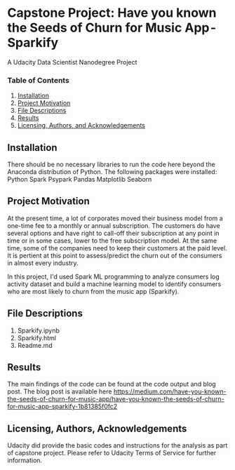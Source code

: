 # Capstone Project: Have you known the Seeds of Churn for Music App - Sparkify
A Udacity Data Scientist Nanodegree Project

### Table of Contents

1. [Installation](#installation)
2. [Project Motivation](#motivation)
3. [File Descriptions](#files)
4. [Results](#results)
5. [Licensing, Authors, and Acknowledgements](#licensing)


## Installation <a name="installation"></a>

There should be no necessary libraries to run the code here beyond the Anaconda distribution of Python.  The following packages were installed:
Python
Spark
Psypark
Pandas
Matplotlib
Seaborn


## Project Motivation<a name="motivation"></a>

At the present time, a lot of corporates moved their business model from a one-time fee to a monthly or annual subscription. The customers do have several options and have right to call-off their subscription at any point in time or in some cases, lower to the free subscription model. At the same time, some of the companies need to keep their customers at the paid level. It is pertient at this point to assess/predict the churn out of the consumers in almost every industry.

In this project, I'd used Spark ML programming to analyze consumers log activity dataset and build a machine learning model to identify consumers who are most likely to churn from the music app (Sparkify).



## File Descriptions <a name="files"></a>

1) Sparkify.ipynb
2) Sparkify.html
3) Readme.md


## Results<a name="results"></a>

The main findings of the code can be found at the code output and blog post. The blog post is available here
https://medium.com/have-you-known-the-seeds-of-churn-for-music-app/have-you-known-the-seeds-of-churn-for-music-app-sparkify-1b81385f0fc2

## Licensing, Authors, Acknowledgements<a name="licensing"></a>

Udacity did provide the basic codes and instructions for the analysis as part of capstone project. Please refer to Udacity Terms of Service for further information.
